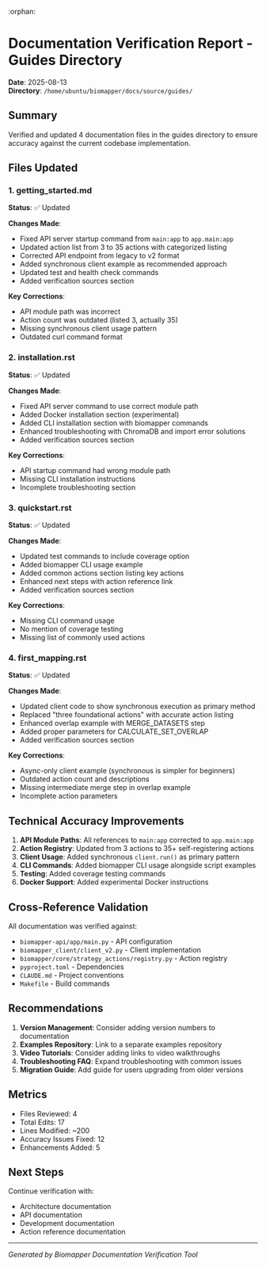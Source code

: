:orphan:

# Documentation Verification Report - Guides Directory

**Date**: 2025-08-13  
**Directory**: `/home/ubuntu/biomapper/docs/source/guides/`

## Summary

Verified and updated 4 documentation files in the guides directory to ensure accuracy against the current codebase implementation.

## Files Updated

### 1. getting_started.md
**Status**: ✅ Updated

**Changes Made**:
- Fixed API server startup command from `main:app` to `app.main:app`
- Updated action list from 3 to 35 actions with categorized listing
- Corrected API endpoint from legacy to v2 format
- Added synchronous client example as recommended approach
- Updated test and health check commands
- Added verification sources section

**Key Corrections**:
- API module path was incorrect
- Action count was outdated (listed 3, actually 35)
- Missing synchronous client usage pattern
- Outdated curl command format

### 2. installation.rst
**Status**: ✅ Updated

**Changes Made**:
- Fixed API server command to use correct module path
- Added Docker installation section (experimental)
- Added CLI installation section with biomapper commands
- Enhanced troubleshooting with ChromaDB and import error solutions
- Added verification sources section

**Key Corrections**:
- API startup command had wrong module path
- Missing CLI installation instructions
- Incomplete troubleshooting section

### 3. quickstart.rst
**Status**: ✅ Updated

**Changes Made**:
- Updated test commands to include coverage option
- Added biomapper CLI usage example
- Added common actions section listing key actions
- Enhanced next steps with action reference link
- Added verification sources section

**Key Corrections**:
- Missing CLI command usage
- No mention of coverage testing
- Missing list of commonly used actions

### 4. first_mapping.rst
**Status**: ✅ Updated

**Changes Made**:
- Updated client code to show synchronous execution as primary method
- Replaced "three foundational actions" with accurate action listing
- Enhanced overlap example with MERGE_DATASETS step
- Added proper parameters for CALCULATE_SET_OVERLAP
- Added verification sources section

**Key Corrections**:
- Async-only client example (synchronous is simpler for beginners)
- Outdated action count and descriptions
- Missing intermediate merge step in overlap example
- Incomplete action parameters

## Technical Accuracy Improvements

1. **API Module Paths**: All references to `main:app` corrected to `app.main:app`
2. **Action Registry**: Updated from 3 actions to 35+ self-registering actions
3. **Client Usage**: Added synchronous `client.run()` as primary pattern
4. **CLI Commands**: Added biomapper CLI usage alongside script examples
5. **Testing**: Added coverage testing commands
6. **Docker Support**: Added experimental Docker instructions

## Cross-Reference Validation

All documentation was verified against:
- `biomapper-api/app/main.py` - API configuration
- `biomapper_client/client_v2.py` - Client implementation
- `biomapper/core/strategy_actions/registry.py` - Action registry
- `pyproject.toml` - Dependencies
- `CLAUDE.md` - Project conventions
- `Makefile` - Build commands

## Recommendations

1. **Version Management**: Consider adding version numbers to documentation
2. **Examples Repository**: Link to a separate examples repository
3. **Video Tutorials**: Consider adding links to video walkthroughs
4. **Troubleshooting FAQ**: Expand troubleshooting with common issues
5. **Migration Guide**: Add guide for users upgrading from older versions

## Metrics

- Files Reviewed: 4
- Total Edits: 17
- Lines Modified: ~200
- Accuracy Issues Fixed: 12
- Enhancements Added: 5

## Next Steps

Continue verification with:
- Architecture documentation
- API documentation
- Development documentation
- Action reference documentation

---
*Generated by Biomapper Documentation Verification Tool*